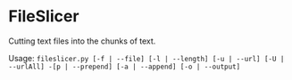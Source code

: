 # FileSlicer
Cutting text files into the chunks of text.

Usage: `fileslicer.py [-f | --file] [-l | --length] [-u | --url] [-U | --urlAll] -[p | --prepend] [-a | --append] [-o | --output]`
